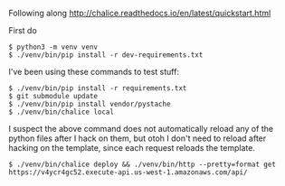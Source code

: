Following along http://chalice.readthedocs.io/en/latest/quickstart.html

First do

    $ python3 -m venv venv
    $ ./venv/bin/pip install -r dev-requirements.txt 

I've been using these commands to test stuff:

    $ ./venv/bin/pip install -r requirements.txt
    $ git submodule update
    $ ./venv/bin/pip install vendor/pystache
    $ ./venv/bin/chalice local

I suspect the above command does not automatically reload any of the python files after I hack on them, but otoh I don't need to reload after hacking on the template, since each request reloads the template.

    $ ./venv/bin/chalice deploy && ./venv/bin/http --pretty=format get https://v4ycr4gc52.execute-api.us-west-1.amazonaws.com/api/
